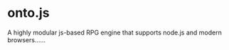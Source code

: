 onto.js
=======

A highly modular js-based RPG engine that supports node.js and modern browsers......
